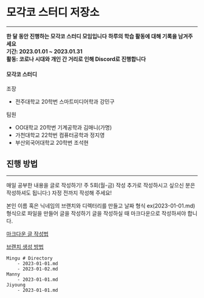 # 모각코 스터디 저장소
---

**한 달 동안 진행하는 모각코 스터디 모임입니다**
**하루의 학습 활동에 대해 기록을 남겨주세요**
<br/>
**기간: 2023.01.01 ~ 2023.01.31**
<br/>
**활동: 코로나 시대와 개인 간 거리로 인해 Discord로 진행합니다**

#### 모각코 스터디
조장
- 전주대학교 20학번 스마트미디어학과 강민구

팀원
- OO대학교 20학번 기계공학과 김매니(가명)
- 가천대학교 22학번 컴퓨터공학과 정지영
- 부산외국어대학교 20학번 조석현
## 진행 방법
---

매일 공부한 내용을 글로 작성하기!
주 5회(월-금) 작성
추가로 작성하시고 싶으신 분은 작성하셔도 됩니다:)
자정 전까지 작성해 주세요!
    
본인 이름 혹은 닉네임의 브랜치와 디렉터리를 만들고 날짜 형식 ex(2023-01-01.md) 형식으로 파일을 만들어 글을 작성하기
글을 작성하실 때 마크다운으로 작성하셔야 합니다.
    
[마크다운 글 작성법](https://velog.io/@yuuuye/velog-%EB%A7%88%ED%81%AC%EB%8B%A4%EC%9A%B4MarkDown-%EC%9E%91%EC%84%B1%EB%B2%95)
    
[브랜치 생성 방법](https://jangwon.io/github/2018/02/22/(Github)-%EA%B9%83%ED%97%99%EC%9C%BC%EB%A1%9C-%ED%98%91%EC%97%85%ED%95%98%EA%B8%B0-%EB%B8%8C%EB%9F%B0%EC%B9%98-%ED%99%9C%EC%9A%A9%ED%95%98%EA%B8%B0/)
    
```
Mingu # Directory
    - 2023-01-01.md
    - 2023-01-02.md
Manny    
    - 2023-01-01.md
Jiyoung
    - 2023-01-01.md
    
```
